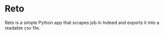 # Reto
Reto is a simple Python app that scrapes job in Indeed and exports it into a readable csv file.
